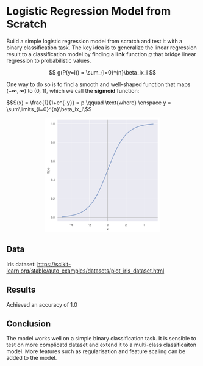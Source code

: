 # Logistic Regression Model from Scratch
Build a simple logistic regression model from scratch and test it with a binary classification task. The key idea is to generalize the linear regression result to a classification model by finding a <b>link</b> function $g$ that bridge linear regression to probabilistic values.

$$ g(P(y=i)) = \sum_{i=0}^{n}\beta_ix_i $$

One way to do so is to find a smooth and well-shaped function that maps $(-\infty, \infty)$ to (0, 1), which we call the <b>sigmoid</b> function:

$$S(x) = \frac{1}{1+e^{-y}} = p \qquad \text{where} \enspace  y = \sum\limits_{i=0}^{n}\beta_ix_i\$$

<div align="center">
  <img src="img/sigmoid.png" alt-"sigmoid" width="300" height="300">
</div>


## Data
Iris dataset: https://scikit-learn.org/stable/auto_examples/datasets/plot_iris_dataset.html


## Results
Achieved an accuracy of 1.0

## Conclusion
The model works well on a simple binary classification task. It is sensible to test on more complicatd dataset and extend it to a multi-class classificaiton model. More features such as regularisation and feature scaling can be added to the model.
